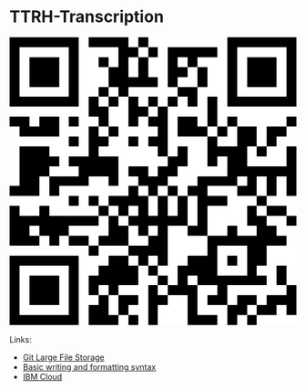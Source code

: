 # TTRH-Transcription
![QR Code](qr-code.png)

Links:
*  [Git Large File Storage](https://git-lfs.github.com/)
* [Basic writing and formatting syntax](https://help.github.com/en/github/writing-on-github/basic-writing-and-formatting-syntax)
* [IBM Cloud](https://cloud.ibm.com)
